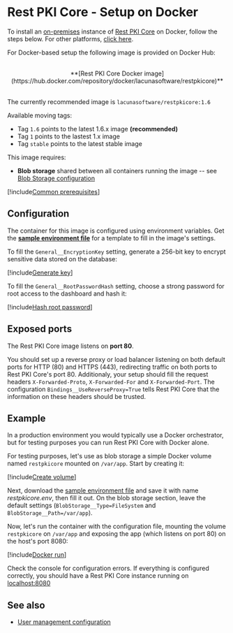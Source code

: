 ﻿# Rest PKI Core - Setup on Docker

To install an [on-premises](index.md) instance of [Rest PKI Core](../index.md) on Docker, follow the steps below. For other platforms, [click here](index.md#platforms).

For Docker-based setup the following image is provided on Docker Hub:

<br />
<center>
**[Rest PKI Core Docker image](https://hub.docker.com/repository/docker/lacunasoftware/restpkicore)**
</center>
<br />

The currently recommended image is `lacunasoftware/restpkicore:1.6`

Available moving tags:

* Tag `1.6` points to the latest 1.6.x image **(recommended)**
* Tag `1` points to the lastest 1.x image
* Tag `stable` points to the latest stable image

This image requires: 

* **Blob storage** shared between all containers running the image -- see [Blob Storage configuration](configure-blob-storage.md)

[!include[Common prerequisites](includes/common-requisites.md)]

## Configuration

The container for this image is configured using environment variables. Get the [**sample environment file**](https://cdn.lacunasoftware.com/restpkicore/docker/restpkicore.env) for a
template to fill in the image's settings.

To fill the `General__EncryptionKey` setting, generate a 256-bit key to encrypt sensitive data stored on the database:

[!include[Generate key](../../../../../includes/rest-pki/core/docker/gen-encryption-key-stdout.md)]

To fill the `General__RootPasswordHash` setting, choose a strong password for root access to the dashboard and hash it:

[!include[Hash root password](../../../../../includes/rest-pki/core/docker/hash-root-pass-stdout.md)]

## Exposed ports

The Rest PKI Core image listens on **port 80**.

You should set up a reverse proxy or load balancer listening on both default ports for HTTP (80) and HTTPS (443), redirecting
traffic on both ports to Rest PKI Core's port 80. Additionaly, your setup should fill the request headers `X-Forwarded-Proto`, `X-Forwarded-For`
and `X-Forwarded-Port`. The configuration `Bindings__UseReverseProxy=True` tells Rest PKI Core that the information on these headers should be
trusted.

## Example

In a production environment you would typically use a Docker orchestrator, but for testing purposes you can run Rest PKI Core with Docker alone.

For testing purposes, let's use as blob storage a simple Docker volume named `restpkicore` mounted on `/var/app`. Start by creating it:

[!include[Create volume](../../../../../includes/rest-pki/core/docker/create-volume.md)]

Next, download the [sample environment file](https://cdn.lacunasoftware.com/restpkicore/docker/restpkicore.env) and save it with name *restpkicore.env*, then
fill it out. On the blob storage section, leave the default settings (`BlobStorage__Type=FileSystem` and `BlobStorage__Path=/var/app`).

Now, let's run the container with the configuration file, mounting the volume `restpkicore` on `/var/app` and exposing the app (which listens on port 80) on the host's port 8080:

[!include[Docker run](../../../../../includes/rest-pki/core/docker/run.md)]

Check the console for configuration errors. If everything is configured correctly, you should have a Rest PKI Core instance running on [localhost:8080](http://localhost:8080/)

## See also

* [User management configuration](configure-oidc.md)
